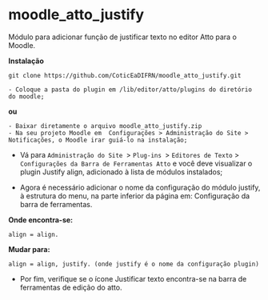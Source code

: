 # moodle_atto_justify

Módulo para adicionar função de justificar texto no editor Atto para o Moodle.

**Instalação** 
 
 ```
 git clone https://github.com/CoticEaDIFRN/moodle_atto_justify.git 
 
 - Coloque a pasta do plugin em /lib/editor/atto/plugins do diretório do moodle;
 ```
  **ou** 
  ```
  - Baixar diretamente o arquivo moodle_atto_justify.zip
  - Na seu projeto Moodle em  Configurações > Administração do Site > Notificações, o Moodle irar guiá-lo na instalação;
  ``` 
 - Vá para `Administração do Site `> `Plug-ins `> `Editores de Texto` > `Configurações da Barra de Ferramentas Atto` e você deve visualizar o plugin Justify align, adicionado à lista de módulos instalados;

- Agora é necessário adicionar o nome da configuração do módulo justify, à estrutura do menu, na parte inferior da página em: Configuração da barra de ferramentas.

**Onde encontra-se:**

 ```align = align. ```
 
 **Mudar para:** 
 
 ```align = align, justify. (onde justify é o nome da configuração plugin)```
 
- Por fim, verifique se o ícone Justificar texto encontra-se na barra de ferramentas de edição do atto.
  

